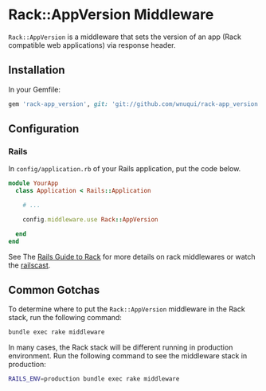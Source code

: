 # Rack::AppVersion Middleware

`Rack::AppVersion` is a middleware that sets the version of an app (Rack compatible web applications) via response header.

## Installation

In your Gemfile:

```ruby
gem 'rack-app_version', git: 'git://github.com/wnuqui/rack-app_version.git', branch: 'master'
```

## Configuration

### Rails

In `config/application.rb` of your Rails application, put the code below.

```ruby
module YourApp
  class Application < Rails::Application

    # ...

    config.middleware.use Rack::AppVersion

  end
end
```

See The [Rails Guide to Rack](http://guides.rubyonrails.org/rails_on_rack.html) for more details on rack middlewares or watch the [railscast](http://railscasts.com/episodes/151-rack-middleware).

## Common Gotchas

To determine where to put the `Rack::AppVersion` middleware in the Rack stack, run the following command:

```bash
bundle exec rake middleware
```

In many cases, the Rack stack will be different running in production environment. Run the following command to see the middleware stack in production:

```bash
RAILS_ENV=production bundle exec rake middleware
```

